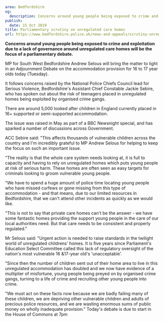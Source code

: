 ```yaml
area: Bedfordshire
og:
  description: Concerns around young people being exposed to crime and exploitation due to a lack of governance around unregulated care homes will be the focus of a parliamentary debate.
publish:
  date: 15 Oct 2019
title: Parliamentary scrutiny on unregulated care homes
url: https://www.bedfordshire.police.uk/news-and-appeals/scrutiny-unregulated-care-homes-oct19
```

**Concerns around young people being exposed to crime and exploitation due to a lack of governance around unregulated care homes will be the focus of a parliamentary debate.**

MP for South West Bedfordshire Andrew Selous will bring the matter to light in an Adjournment Debate on the accommodation provision for 16 to 17 year olds today (Tuesday).

It follows concerns raised by the National Police Chiefs Council lead for Serious Violence, Bedfordshire's Assistant Chief Constable Jackie Sebire, who has spoken out about the risk of teenagers placed in unregulated homes being exploited by organised crime gangs.

There are around 5,000 looked after children in England currently placed in 16+ supported or semi-supported accommodation.

The issue was raised in May as part of a BBC Newsnight special, and has sparked a number of discussions across Government.

ACC Sebire said: "This affects thousands of vulnerable children across the country and I'm incredibly grateful to MP Andrew Selous for helping to keep the focus on such an important issue.

"The reality is that the whole care system needs looking at, it is full to capacity and having to rely on unregulated homes which puts young people at risk of serious harm. These homes are often seen as easy targets for criminals looking to groom vulnerable young people.

"We have to spend a huge amount of police time locating young people who have missed curfews or gone missing from this type of accommodation - and that means, due to our limited resources in Bedfordshire, that we can't attend other incidents as quickly as we would like.

"This is not to say that private care homes can't be the answer - we have some fantastic homes providing the support young people in the care of our local authorities need. But that care needs to be consistent and properly regulated."

Mr Selous said: "Urgent action is needed to raise standards in the twilight world of unregulated childrens' homes. It is five years since Parliament's Education Select Committee called this lack of regulatory oversight of the nation's most vulnerable 16 &17-year old's 'unacceptable'.

"Since then the number of children sent out of their home area to live in this unregulated accommodation has doubled and we now have evidence of a multiplier of misfortune, young people being preyed on by organised crime gangs, turning to a life of crime and recruiting other young people into crime.

"We must act on these facts now because we are badly failing many of these children, we are depriving other vulnerable children and adults of precious police resources, and we are wasting enormous sums of public money on wholly inadequate provision." Today's debate is due to start in the House of Commons at 7pm
